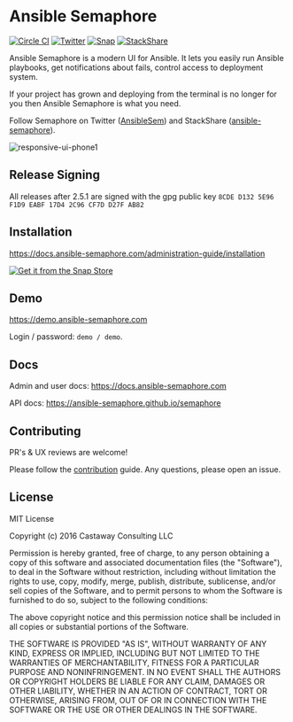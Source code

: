 # Ansible Semaphore

[![Circle CI](https://circleci.com/gh/ansible-semaphore/semaphore.svg?style=svg&circle-token=3702872acf2bec629017fa7dd99fdbea56aef7df)](https://circleci.com/gh/ansible-semaphore/semaphore)
[![Twitter](https://img.shields.io/twitter/follow/AnsibleSem?style=social&logo=twitter)](https://twitter.com/AnsibleSem)
[![Snap](https://img.shields.io/badge/snap-semaphore-005c63)](https://snapcraft.io/semaphore)
[![StackShare](https://img.shields.io/badge/tech-stack-008ff9)](https://stackshare.io/ansible-semaphore)



<!-- [![Join the chat at https://gitter.im/AnsibleSemaphore/semaphore](https://badges.gitter.im/AnsibleSemaphore/semaphore.svg)](https://gitter.im/AnsibleSemaphore/semaphore?utm_source=badge&utm_medium=badge&utm_campaign=pr-badge&utm_content=badge) -->
<!-- [![Release](https://img.shields.io/github/v/release/ansible-semaphore/semaphore.svg)](https://stackshare.io/ansible-semaphore) -->
<!-- [![Godoc Reference](https://pkg.go.dev/badge/github.com/ansible-semaphore/semaphore?utm_source=godoc)](https://godoc.org/github.com/ansible-semaphore/semaphore) -->
<!-- [![Codacy Badge](https://api.codacy.com/project/badge/Grade/89e0129c6ba64fe2b1ebe983f72a4eff)](https://www.codacy.com/app/ansible-semaphore/semaphore?utm_source=github.com&amp;utm_medium=referral&amp;utm_content=ansible-semaphore/semaphore&amp;utm_campaign=Badge_Grade)
[![Codacy Badge](https://api.codacy.com/project/badge/Coverage/89e0129c6ba64fe2b1ebe983f72a4eff)](https://www.codacy.com/app/ansible-semaphore/semaphore?utm_source=github.com&utm_medium=referral&utm_content=ansible-semaphore/semaphore&utm_campaign=Badge_Coverage) -->

Ansible Semaphore is a modern UI for Ansible. It lets you easily run Ansible playbooks, get notifications about fails, control access to deployment system.

If your project has grown and deploying from the terminal is no longer for you then Ansible Semaphore is what you need.

Follow Semaphore on Twitter ([AnsibleSem](https://twitter.com/AnsibleSem)) and StackShare ([ansible-semaphore](https://stackshare.io/ansible-semaphore)).

![responsive-ui-phone1](https://user-images.githubusercontent.com/914224/134777345-8789d9e4-ff0d-439c-b80e-ddc56b74fcee.png)

<!--
![image](https://user-images.githubusercontent.com/914224/134411082-48235676-06d2-4d4b-b674-4ffe1e8d0d0d.png)

![semaphore](https://user-images.githubusercontent.com/914224/125253358-c214ed80-e312-11eb-952e-d96a1eba93f6.png)
-->


<!--
- [Releases](https://github.com/ansible-semaphore/semaphore/releases)
- [Installation](https://docs.ansible-semaphore.com/administration-guide/installation)
- [Docker Hub](https://hub.docker.com/r/ansiblesemaphore/semaphore/)
- [Contribution](https://github.com/ansible-semaphore/semaphore/blob/develop/CONTRIBUTING.md)
- [Troubleshooting](https://github.com/ansible-semaphore/semaphore/wiki/Troubleshooting)
- [Roadmap](https://github.com/ansible-semaphore/semaphore/projects)
- [UI Walkthrough](https://blog.strangeman.info/ansible/2017/08/05/semaphore-ui-guide.html) (external blog)
-->

## Release Signing

All releases after 2.5.1 are signed with the gpg public key
`8CDE D132 5E96 F1D9 EABF 17D4 2C96 CF7D D27F AB82`

## Installation

https://docs.ansible-semaphore.com/administration-guide/installation

[![Get it from the Snap Store](https://snapcraft.io/static/images/badges/en/snap-store-black.svg)](https://snapcraft.io/semaphore)

## Demo

https://demo.ansible-semaphore.com

Login / password: `demo / demo`.

## Docs

Admin and user docs: https://docs.ansible-semaphore.com

API docs: https://ansible-semaphore.github.io/semaphore

## Contributing

PR's & UX reviews are welcome!

Please follow the [contribution](https://github.com/ansible-semaphore/semaphore/blob/develop/CONTRIBUTING.md) guide. Any questions, please open an issue.

## License

MIT License

Copyright (c) 2016 Castaway Consulting LLC

Permission is hereby granted, free of charge, to any person obtaining a copy
of this software and associated documentation files (the "Software"), to deal
in the Software without restriction, including without limitation the rights
to use, copy, modify, merge, publish, distribute, sublicense, and/or sell
copies of the Software, and to permit persons to whom the Software is
furnished to do so, subject to the following conditions:

The above copyright notice and this permission notice shall be included in all
copies or substantial portions of the Software.

THE SOFTWARE IS PROVIDED "AS IS", WITHOUT WARRANTY OF ANY KIND, EXPRESS OR
IMPLIED, INCLUDING BUT NOT LIMITED TO THE WARRANTIES OF MERCHANTABILITY,
FITNESS FOR A PARTICULAR PURPOSE AND NONINFRINGEMENT. IN NO EVENT SHALL THE
AUTHORS OR COPYRIGHT HOLDERS BE LIABLE FOR ANY CLAIM, DAMAGES OR OTHER
LIABILITY, WHETHER IN AN ACTION OF CONTRACT, TORT OR OTHERWISE, ARISING FROM,
OUT OF OR IN CONNECTION WITH THE SOFTWARE OR THE USE OR OTHER DEALINGS IN THE
SOFTWARE.
